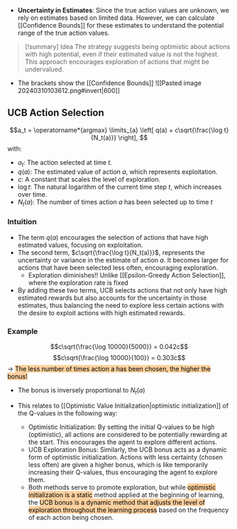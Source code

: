 - **Uncertainty in Estimates**: Since the true action values are unknown, we rely on estimates based on limited data. However, we can calculate [[Confidence Bounds]] for these estimates to understand the potential range of the true action values.
> [!summary] Idea
>  The strategy suggests being optimistic about actions with high potential, even if their estimated value is not the highest. This approach encourages exploration of actions that might be undervalued.

- The brackets show the [[Confidence Bounds]] 
![[Pasted image 20240310103612.png#invert|600]]

## UCB Action Selection
$$a_t = \operatorname*{argmax} \limits_{a} \left[ q(a) + c\sqrt{\frac{\log t}{N_t(a)}} \right],
$$ with: 
- $a_t$: The action selected at time $t$.
- $q(a)$: The estimated value of action $a$, which represents exploitation.
- $c$: A constant that scales the level of exploration.
- $\log t$: The natural logarithm of the current time step $t$, which increases over time.
- $N_t(a)$: The number of times action $a$ has been selected up to time $t$
### Intuition
- The term $q(a)$ encourages the selection of actions that have high estimated values, focusing on exploitation.
- The second term, $c\sqrt{\frac{\log t}{N_t(a)}}$, represents the uncertainty or variance in the estimate of action $a$. It becomes larger for actions that have been selected less often, encouraging exploration.
	- Exploration diminishes!! Unlike [[Epsilon-Greedy Action Selection]], where the exploration rate is fixed 
- By adding these two terms, UCB selects actions that not only have high estimated rewards but also accounts for the uncertainty in those estimates, thus balancing the need to explore less certain actions with the desire to exploit actions with high estimated rewards.
### Example
$$c\sqrt{\frac{\log 10000}{5000}} = 0.042c$$
$$c\sqrt{\frac{\log 10000}{100}} = 0.303c$$
-> <mark style="background: #FFB86CA6;">The less number of times action a has been chosen, the higher the bonus!</mark>
- The bonus is inversely proportional to $N_t(a)$

- This relates to [[Optimistic Value Initialization|optimistic initialization]] of the Q-values in the following way:
	- Optimistic Initialization: By setting the initial Q-values to be high (optimistic), all actions are considered to be potentially rewarding at the start. This encourages the agent to explore different actions.
	- UCB Exploration Bonus: Similarly, the UCB bonus acts as a dynamic form of optimistic initialization. Actions with less certainty (chosen less often) are given a higher bonus, which is like temporarily increasing their Q-values, thus encouraging the agent to explore them.
	- Both methods serve to promote exploration, but while <mark style="background: #FFB86CA6;">optimistic initialization is a static</mark> method applied at the beginning of learning, the <mark style="background: #FFB86CA6;">UCB bonus is a dynamic method that adjusts the level of exploration throughout the learning process</mark> based on the frequency of each action being chosen.